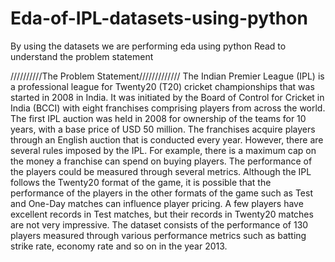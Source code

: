 # Eda-of-IPL-datasets-using-python
By using the datasets we are performing eda using python
Read to understand the problem statement 

//////////The Problem Statement/////////////
The Indian Premier League (IPL) is a professional league for Twenty20 (T20) cricket championships that was started in 2008 in India. It was initiated by the Board of Control for Cricket in India (BCCI) with eight franchises comprising players from across the world. The first IPL auction was held in 2008 for ownership of the teams for 10 years, with a base price of USD 50 million. The franchises acquire players through an English auction that is conducted every year. However, there are several rules imposed by the IPL. For example, there is a maximum cap on the money a franchise can spend on buying players.
The performance of the players could be measured through several metrics. Although the IPL follows the Twenty20 format of the game, it is possible that the performance of the players in the other formats of the game such as Test and One-Day matches can influence player pricing. A few players have excellent records in Test matches, but their records in Twenty20 matches are not very impressive. The dataset consists of the performance of 130 players measured through various performance metrics such as batting strike rate, economy rate and so on in the year 2013.
